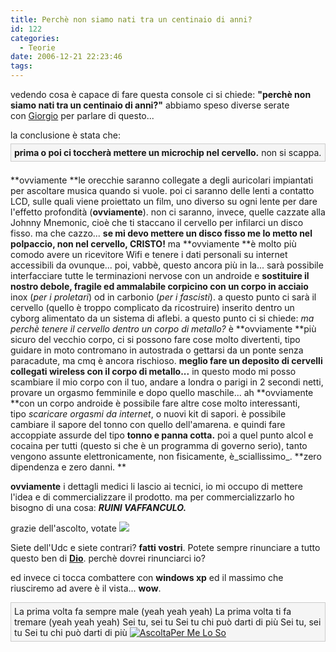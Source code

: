 ```yaml
---
title: Perchè non siamo nati tra un centinaio di anni?
id: 122
categories:
  - Teorie
date: 2006-12-21 22:23:46
tags:
---
```


vedendo cosa è capace di fare questa console ci si chiede:
**"perchè non siamo nati tra un centinaio di anni?"**
abbiamo speso diverse serate con [Giorgio](http://www.lastfm.it/user/Jazz83) per parlare di questo...

la conclusione è stata che:
<span style="display: block; margin-top: 5px; margin-right: 0px; margin-bottom: 1.5em; margin-left: 0px; background-image: initial; background-repeat: initial; background-attachment: initial; -webkit-background-clip: initial; -webkit-background-origin: initial; background-color: #f5f5f5; position: relative; zoom: 1; background-position: initial initial; padding: 5px; border: 1px solid #cccccc;">**prima o poi ci toccherà mettere un microchip nel cervello.**
non si scappa.</span>

**ovviamente **le orecchie saranno collegate a degli auricolari impiantati per ascoltare musica quando si vuole.
poi ci saranno delle lenti a contatto LCD, sulle quali viene proiettato un film, uno diverso su ogni lente per dare l'effetto profondità (**ovviamente**).
non ci saranno, invece, quelle cazzate alla Johnny Mnemonic, cioè che ti staccano il cervello per infilarci un disco fisso. ma che cazzo...
**se mi devo mettere un disco fisso me lo metto nel polpaccio, non nel cervello, CRISTO!**
ma **ovviamente **è molto più comodo avere un ricevitore Wifi e tenere i dati personali su internet accessibili da ovunque...
poi, vabbè, questo ancora più in la... sarà possibile interfacciare tutte le terminazioni nervose con un androide e **sostituire il nostro debole, fragile ed ammalabile corpicino con un corpo in acciaio** inox (_per i proletari_) od in carbonio (_per i fascisti_).
a questo punto ci sarà il cervello (quello è troppo complicato da ricostruire) inserito dentro un cyborg alimentato da un sistema di aflebi.
a questo punto ci si chiede:
_ma perchè tenere il cervello dentro un corpo di metallo?_ è **ovviamente **più sicuro del vecchio corpo, ci si possono fare cose molto divertenti, tipo guidare in moto contromano in autostrada o gettarsi da un ponte senza paracadute, ma cmq è ancora rischioso.
**meglio fare un deposito di cervelli collegati wireless con il corpo di metallo...**
in questo modo mi posso scambiare il mio corpo con il tuo, andare a londra o parigi in 2 secondi netti, provare un orgasmo femminile e dopo quello maschile...
ah **ovviamente **con un corpo androide è possibile fare altre cose molto interessanti, tipo _scaricare orgasmi da internet_, o nuovi kit di sapori. è possibile cambiare il sapore del tonno con quello dell'amarena. e quindi fare accoppiate assurde del tipo **tonno e panna cotta.**
poi a quel punto alcol e cocaina per tutti (questo si che è un programma di governo serio), tanto vengono assunte elettronicamente, non fisicamente, è_sciallissimo_. **zero dipendenza e zero danni. **

**ovviamente** i dettagli medici li lascio ai tecnici, io mi occupo di mettere l'idea e di commercializzare il prodotto.
ma per commercializzarlo ho bisogno di una cosa:
_**RUINI VAFFANCULO.**_

grazie dell'ascolto, votate
[![](http://riccardodivirgilio.googlepages.com/rosanelpugno.png)](http://www.rosanelpugno.it/)

Siete dell'Udc e siete contrari? **fatti vostri**.
Potete sempre rinunciare a tutto questo ben di **[Dio](http://www.lastfm.it/music/Fabri+Fibra)**. perchè dovrei rinunciarci io?

ed invece ci tocca combattere con **windows xp** ed il massimo che riusciremo ad avere è il vista... **wow**.

<span style="display: block; margin-top: 5px; margin-right: 0px; margin-bottom: 1.5em; margin-left: 0px; background-image: initial; background-repeat: initial; background-attachment: initial; -webkit-background-clip: initial; -webkit-background-origin: initial; background-color: #f5f5f5; position: relative; zoom: 1; background-position: initial initial; padding: 5px; border: 1px solid #cccccc;">La prima volta fa sempre male (yeah yeah yeah)
La prima volta ti fa tremare (yeah yeah yeah)
Sei tu, sei tu
Sei tu chi può darti di più
Sei tu, sei tu
Sei tu chi può darti di più
[![Ascolta](http://cdn.last.fm/flatness/clear.gif)](http://www.lastfm.it/music/CCCP/_/Per+Me+Lo+So?autostart)[Per Me Lo So](http://www.lastfm.it/music/CCCP/_/Per+Me+Lo+So "CCCP – Per Me Lo So")</span>